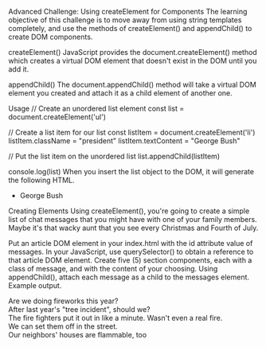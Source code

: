 Advanced Challenge: Using createElement for Components
The learning objective of this challenge is to move away from using string templates completely, and use the methods of createElement() and appendChild() to create DOM components.

createElement()
JavaScript provides the document.createElement() method which creates a virtual DOM element that doesn't exist in the DOM until you add it.

appendChild()
The document.appendChild() method will take a virtual DOM element you created and attach it as a child element of another one.

Usage
// Create an unordered list element
const list = document.createElement('ul')

// Create a list item for our list
const listItem = document.createElement('li')
listItem.className = "president"
listItem.textContent = "George Bush"

// Put the list item on the unordered list
list.appendChild(listItem)

console.log(list)
When you insert the list object to the DOM, it will generate the following HTML.

<ul>
    <li class="president">George Bush</li>
</ul>
Creating Elements
Using createElement(), you're going to create a simple list of chat messages that you might have with one of your family members. Maybe it's that wacky aunt that you see every Christmas and Fourth of July.

Put an article DOM element in your index.html with the id attribute value of messages.
In your JavaScript, use querySelector() to obtain a reference to that article DOM element.
Create five (5) section components, each with a class of message, and with the content of your choosing.
Using appendChild(), attach each message as a child to the messages element.
Example output.

<article id="messages">
    <section class="message">
        Are we doing fireworks this year?
    </section>
    <section class="message">
        After last year's "tree incident", should we?
    </section>
    <section class="message">
        The fire fighters put it out in like a minute. Wasn't even a real fire.
    </section>
    <section class="message">
        We can set them off in the street.
    </section>
    <section class="message">
        Our neighbors' houses are flammable, too
    </section>
</article>
